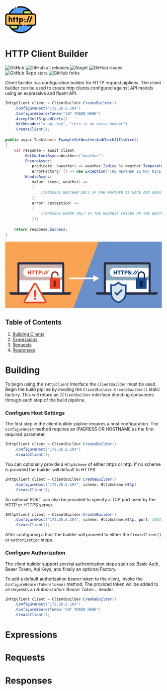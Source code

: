 <img src="./docs/http_logo.png" alt="drawing" width="100"/>

# HTTP Client Builder
![GitHub](https://img.shields.io/github/license/ewilliams0305/ClientBuilder) 
![GitHub all releases](https://img.shields.io/github/downloads/ewilliams0305/ClientBuilder/total) 
![Nuget](https://img.shields.io/nuget/dt/ClientBuilder)
![GitHub issues](https://img.shields.io/github/issues/ewilliams0305/ClientBuilder)
![GitHub Repo stars](https://img.shields.io/github/stars/ewilliams0305/ClientBuilder?style=social)
![GitHub forks](https://img.shields.io/github/forks/ewilliams0305/ClientBuilder?style=social)

Client builder is a configuration builder for HTTP request piplines.
The client builder can be used to create http clients configured against API models using an expressive and fluent API.

```csharp
IHttpClient client = ClientBuilder.CreateBuilder()
    .ConfigureHost("172.26.6.104")
    .ConfigureBearerToken("JWT TOKEN HERE")
    .AcceptSelfSignedCerts()
    .WithHeader("x-api-key", "this is an extra header")
    .CreateClient();

public async Task<bool> ExampleGetWeatherAndCheckIfItsNice()
{
    var response = await client
        .GetContentAsync<Weather>("weather")
        .EnsureAsync(
            predicate: (weather) => weather.IsNice && weather.Temperature > 60,
            errorFactory: () => new Exception("THE WEATHER IS NOT NICE"))
        .HandleAsync(
            value: (code, weather) =>
            {
                //PROCESS WEATHER ONLY IF THE WEATHER IS NICE AND GREATER THAN 60
            },
            error: (exception) =>
            {
                //PROCESS ERROR ONLY IF THE REQUEST FAILED OR THE WEATHER IS NOT NICE
            });

    return response.Success;
}
```

![Readme Image](./docs/readme_header.png)

## Table of Contents
1. [Building Clients](#Building)
2. [Expressions](#Expressions)
3. [Requests](#Requests)
4. [Responses](#Responses)

# Building
To begin using the `IHttpClient` interface the `ClientBuilder`
must be used. Begin the build pipline by involing the `ClientBuilder.CreateBuilder()`
static factory. This will return an `IClientBuilder` interface directing consumers through 
each step of the build pipeline. 

### Configure Host Settings
The first step in the client builder pipline requires a host configuration. 
The `ConfigureHost` method requires an IPADRESS OR HOSTNAME as the first required parameter. 
```csharp
IHttpClient client = ClientBuilder.CreateBuilder()
    .ConfigureHost("172.26.6.104")
    .CreateClient();
```
You can optionally provide a `HttpScheme` of either https or http. If no scheme is provided the builder will default to *HTTPS*
```csharp
IHttpClient client = ClientBuilder.CreateBuilder()
    .ConfigureHost("172.26.6.104", scheme: HttpScheme.Http)
    .CreateClient();
```
An optional PORT can also be provided to specify a TCP port used by the HTTP or HTTPS server. 
```csharp
IHttpClient client = ClientBuilder.CreateBuilder()
    .ConfigureHost("172.26.6.104", scheme: HttpScheme.Http, port: 15672)
    .CreateClient();
```
After configuring a host the builder will proceed to either the `CreateClient()` or `Authorization` steps. 

### Configure Authorization 
The client builder support several authentication steps such as: Basic Auth, 
Beaer Token, Api Keys, and finally an optional Factory. 

To add a default authorization bearer token to the client, invoke the 
`ConfigureBearerToken(token)` method. The provided token will be added to all
requests an *Authorization: Bearer Token...* header. 
```csharp
IHttpClient client = ClientBuilder.CreateBuilder()
    .ConfigureHost("172.26.6.104")
    .ConfigureBearerToken("JWT TOKEN HERE")
    .CreateClient();
```

# Expressions

# Requests

# Responses
